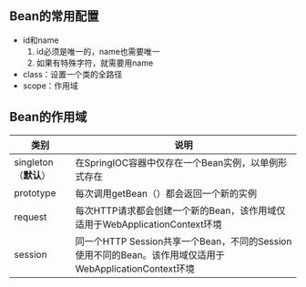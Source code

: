 ## Bean的常用配置
- id和name
	1. id必须是唯一的，name也需要唯一
	2. 如果有特殊字符，就需要用name
- class：设置一个类的全路径
- scope：作用域
## Bean的作用域
|类别|说明|
|--|--|
|singleton（**默认**）|在SpringIOC容器中仅存在一个Bean实例，以单例形式存在|
|prototype|每次调用getBean（）都会返回一个新的实例|
|request|每次HTTP请求都会创建一个新的Bean，该作用域仅适用于WebApplicationContext环境|
|session|同一个HTTP Session共享一个Bean，不同的Session使用不同的Bean。该作用域仅适用于WebApplicationContext环境|